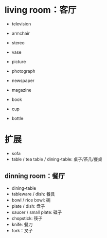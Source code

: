 # living room：客厅

* television
* armchair
* stereo
* vase

* picture
* photograph
* newspaper
* magazine
* book


* cup
* bottle

# 扩展
* sofa
* table / tea table / dining-table: 桌子/茶几/餐桌

## dinning room：餐厅
* dining-table
* tableware / dish: 餐具
* bowl / rice bowl: 碗
* plate / dish: 盘子
* saucer / small plate: 碟子
* chopstick: 筷子
* knife: 餐刀
* fork：叉子